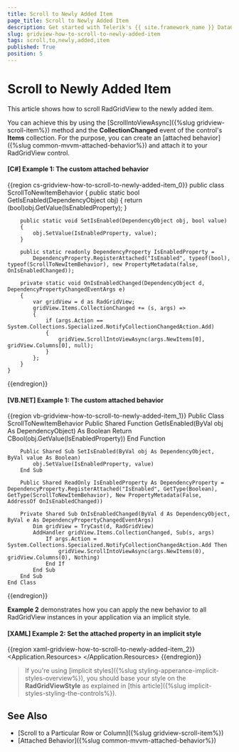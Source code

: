 ```yaml
---
title: Scroll to Newly Added Item
page_title: Scroll to Newly Added Item
description: Get started with Telerik's {{ site.framework_name }} DataGrid and learn how to scroll to a newly added item by using the ScrollIntoViewAsync method and the CollectionChanged event.
slug: gridview-how-to-scroll-to-newly-added-item
tags: scroll,to,newly,added,item
published: True
position: 5
---
```


# Scroll to Newly Added Item

This article shows how to scroll RadGridView to the newly added item.

You can achieve this by using the [ScrollIntoViewAsync]({%slug gridview-scroll-item%}) method and the **CollectionChanged** event of the control's **Items** collection. For the purpose, you can create an [attached behavior]({%slug common-mvvm-attached-behavior%}) and attach it to your RadGridView control.

#### __[C#] Example 1: The custom attached behavior__

{{region cs-gridview-how-to-scroll-to-newly-added-item_0}}
    public class ScrollToNewItemBehavior
    {
        public static bool GetIsEnabled(DependencyObject obj)
        {
            return (bool)obj.GetValue(IsEnabledProperty);
        }

        public static void SetIsEnabled(DependencyObject obj, bool value)
        {
            obj.SetValue(IsEnabledProperty, value);
        }
        
        public static readonly DependencyProperty IsEnabledProperty =
            DependencyProperty.RegisterAttached("IsEnabled", typeof(bool), typeof(ScrollToNewItemBehavior), new PropertyMetadata(false, OnIsEnabledChanged));

        private static void OnIsEnabledChanged(DependencyObject d, DependencyPropertyChangedEventArgs e)
        {
            var gridView = d as RadGridView;
            gridView.Items.CollectionChanged += (s, args) =>
            {
                if (args.Action == System.Collections.Specialized.NotifyCollectionChangedAction.Add)
                {
                    gridView.ScrollIntoViewAsync(args.NewItems[0], gridView.Columns[0], null);
                }
            };
        }
    }
{{endregion}}

#### __[VB.NET] Example 1: The custom attached behavior__

{{region vb-gridview-how-to-scroll-to-newly-added-item_1}}
	Public Class ScrollToNewItemBehavior
		Public Shared Function GetIsEnabled(ByVal obj As DependencyObject) As Boolean
			Return CBool(obj.GetValue(IsEnabledProperty))
		End Function

		Public Shared Sub SetIsEnabled(ByVal obj As DependencyObject, ByVal value As Boolean)
			obj.SetValue(IsEnabledProperty, value)
		End Sub

		Public Shared ReadOnly IsEnabledProperty As DependencyProperty = DependencyProperty.RegisterAttached("IsEnabled", GetType(Boolean), GetType(ScrollToNewItemBehavior), New PropertyMetadata(False, AddressOf OnIsEnabledChanged))

		Private Shared Sub OnIsEnabledChanged(ByVal d As DependencyObject, ByVal e As DependencyPropertyChangedEventArgs)
			Dim gridView = TryCast(d, RadGridView)
			AddHandler gridView.Items.CollectionChanged, Sub(s, args)
				If args.Action = System.Collections.Specialized.NotifyCollectionChangedAction.Add Then
					gridView.ScrollIntoViewAsync(args.NewItems(0), gridView.Columns(0), Nothing)
				End If
			End Sub
		End Sub
	End Class
{{endregion}}

**Example 2** demonstrates how you can apply the new behavior to all RadGridView instances in your application via an implicit style.

#### __[XAML] Example 2: Set the attached property in an implicit style__

{{region xaml-gridview-how-to-scroll-to-newly-added-item_2}}
    <Application.Resources>
        <Style TargetType="telerik:RadGridView">
            <Setter Property="local:ScrollToNewItemBehavior.IsEnabled" Value="True" />
        </Style>
    </Application.Resources>
{{endregion}}

>If you're using [implicit styles]({%slug styling-apperance-implicit-styles-overview%}), you should base your style on the __RadGridViewStyle__ as explained in [this article]({%slug implicit-styles-styling-the-controls%}).

## See Also

* [Scroll to a Particular Row or Column]({%slug gridview-scroll-item%})
* [Attached Behavior]({%slug common-mvvm-attached-behavior%})
